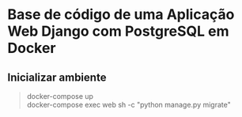 # Base de código de uma Aplicação Web Django com PostgreSQL em Docker

## Inicializar ambiente
> docker-compose up <br>
> docker-compose exec web sh -c "python manage.py migrate" <br>